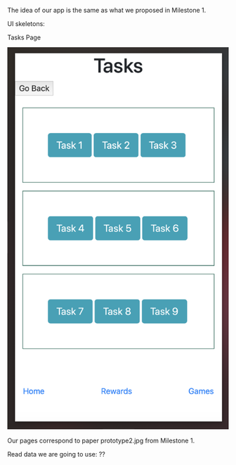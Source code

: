 The idea of our app is the same as what we proposed in Milestone 1. 


UI skeletons:


Tasks Page


![Tasks Page](TasksPage.jpg)




Our pages correspond to paper prototype2.jpg from Milestone 1. 

Read data we are going to use: ??

